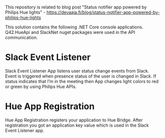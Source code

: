 This repository is related to blog post "Status notifier app powered by Philips Hue lights" - https://devaaja.fi/blog/status-notifier-app-powered-by-philips-hue-lights

This solution contains the following .NET Core console applications. Q42.HueApi and SlackNet nuget packages were used in the API communication.

# Slack Event Listener
Slack Event Listener App listens user status change events from Slack. Event is triggered when presence status of the user is changed in Slack. If status indicates that I’m in the meeting then App changes light colors to red or green by using Philips Hue APIs.

# Hue App Registration
Hue App Registration registers your application to Hue Bridge. After registration you got an application key value which is used in the Slack Event Listener app.
